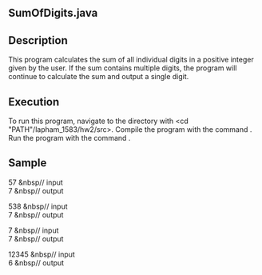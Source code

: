 ## SumOfDigits.java

## Description

This program calculates the sum of all individual digits in a positive integer given by the user. If the sum contains multiple digits, the program will continue to calculate the sum and output a single digit. 

## Execution

To run this program, navigate to the directory with <cd "PATH"/lapham_1583/hw2/src>.
Compile the program with the command <javac SumOfDigits.java>.
Run the program with the command <java SumOfDigits>.

## Sample

57 &nbsp// input  
7 &nbsp// output  


538 &nbsp// input  
7 &nbsp// output  


7 &nbsp// input  
7 &nbsp// output  

12345 &nbsp// input  
6 &nbsp// output  